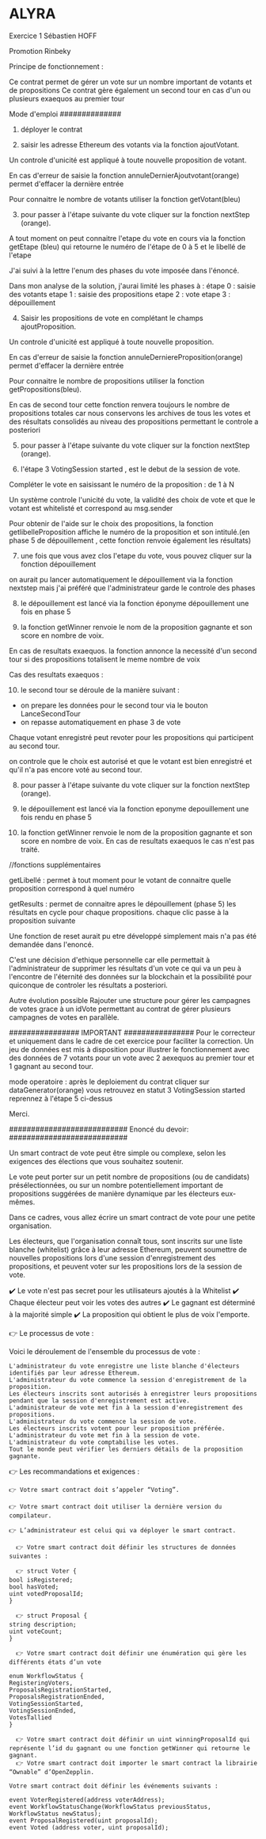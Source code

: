 # ALYRA
Exercice 1 
Sébastien HOFF

Promotion Rinbeky


Principe de fonctionnement : 

Ce contrat permet de gérer un vote sur un nombre important de votants et de propositions
Ce contrat gère également un second tour en cas d'un ou plusieurs exaequos au premier tour


Mode d'emploi
##############

1) déployer le contrat


2) saisir les adresse Ethereum des votants via la fonction ajoutVotant.
 
Un controle d'unicité est appliqué à toute nouvelle proposition de votant.

En cas d'erreur de saisie la fonction annuleDernierAjoutvotant(orange) permet d'effacer la dernière entrée 

Pour connaitre le nombre de votants utiliser la fonction getVotant(bleu)



3) pour passer à l'étape suivante du vote cliquer sur la fonction nextStep (orange). 

A tout moment on peut connaitre l'etape du vote en cours via la fonction getEtape (bleu) qui retourne le numéro de l'étape de 0 à 5 et le libellé de l'etape

J'ai suivi à la lettre l'enum des phases du vote imposée dans l'énoncé. 

Dans mon analyse de la solution, j'aurai limité les phases à :
étape 0 : saisie des votants 
etape 1 : saisie des propositions 
etape 2 : vote 
etape 3 : dépouillement 


4) Saisir les propositions de vote en complétant le champs ajoutProposition.

Un controle d'unicité est appliqué à toute nouvelle proposition.

En cas d'erreur de saisie la fonction annuleDerniereProposition(orange) permet d'effacer la dernière entrée

Pour connaitre le nombre de propositions utiliser la fonction getPropositions(bleu). 

En cas de second tour cette fonction renvera toujours le nombre de propositions totales car nous conservons les archives de tous les votes et des résultats consolidés au niveau des propositions permettant le controle a posteriori

5) pour passer à l'étape suivante du vote cliquer sur la fonction nextStep (orange). 

6) l'étape 3 VotingSession started , est le debut de la session de vote.

Compléter le vote en saisissant le numéro de la proposition : de 1 à N

Un système controle l'unicité du vote, la validité des choix de vote et que le votant est whitelisté et correspond au msg.sender

Pour obtenir de l'aide sur le choix des propositions, la fonction getlibelleProposition affiche le numéro de la proposition et son intitulé.(en phase 5 de dépouillement , cette fonction renvoie également les résultats)

7) une fois que vous avez clos l'etape du vote, vous pouvez cliquer sur la fonction dépouillement

on aurait pu lancer automatiquement le dépouillement via la fonction nextstep mais j'ai préféré que l'administrateur garde le controle des phases

8) le dépouillement est lancé via la fonction éponyme dépouillement une fois en phase 5

9) la fonction getWinner renvoie le nom de la proposition gagnante et son score en nombre de voix. 

En cas de resultats exaequos. la fonction annonce la necessité d'un second tour si des propositions totalisent le meme nombre de voix


Cas des resultats exaequos :

10) le second tour se déroule de la manière suivant : 

- on prepare les données pour le second tour via le bouton LanceSecondTour
- on repasse automatiquement en phase 3 de vote

Chaque votant enregistré peut revoter pour les propositions qui participent au second tour.

on controle que le choix est autorisé et que le votant est bien enregistré et qu'il n'a pas encore voté au second tour.

8) pour passer à l'étape suivante du vote cliquer sur la fonction nextStep (orange). 

9) le dépouillement est lancé via la fonction eponyme depouillement une fois rendu en phase 5

10) la fonction getWinner renvoie le nom de la proposition gagnante et son score en nombre de voix. 
En cas de resultats exaequos le cas n'est pas traité.


//fonctions supplémentaires

getLibellé : permet à tout moment pour le votant de connaitre quelle proposition correspond à quel numéro

getResults : permet de connaitre apres le dépouillement (phase 5) les résultats en cycle pour chaque propositions. chaque clic passe à la proposition suivante

Une fonction de reset aurait pu etre développé simplement mais n'a pas été demandée dans l'enoncé. 

C'est une décision d'ethique personnelle car elle permettait à l'administrateur de supprimer les résultats d'un vote ce qui va un peu à l'encontre de l'éternité des données sur la blockchain et la possibilité pour quiconque de controler les résultats a posteriori. 

Autre évolution possible
Rajouter une structure pour gérer les campagnes de votes grace à un idVote permettant au contrat de gérer plusieurs campagnes de votes en parallèle.

################
IMPORTANT
################
Pour le correcteur et uniquement dans le cadre de cet exercice pour faciliter la correction. 
Un jeu de données est mis à disposition pour illustrer le fonctionnement avec des données de 7 votants pour un vote avec 2 aexequos au premier tour et  1 gagnant au second tour.

mode operatoire : après le deploiement du contrat cliquer sur dataGenerator(orange) 
vous retrouvez en statut 3 VotingSession started
reprennez à l'étape 5 ci-dessus

Merci.








###########################
Enoncé du devoir: 
###########################

Un smart contract de vote peut être simple ou complexe, selon les exigences des élections que vous souhaitez soutenir. 

Le vote peut porter sur un petit nombre de propositions (ou de candidats) présélectionnées, 
ou sur un nombre potentiellement important de propositions suggérées de manière dynamique par les électeurs eux-mêmes.

Dans ce cadres, vous allez écrire un smart contract de vote pour une petite organisation. 

Les électeurs, que l'organisation connaît tous, sont inscrits sur une liste blanche (whitelist) grâce à leur adresse Ethereum, 
peuvent soumettre de nouvelles propositions lors d'une session d'enregistrement des propositions, 
et peuvent voter sur les propositions lors de la session de vote.

✔️ Le vote n'est pas secret pour les utilisateurs ajoutés à la Whitelist
✔️ Chaque électeur peut voir les votes des autres
✔️ Le gagnant est déterminé à la majorité simple
✔️ La proposition qui obtient le plus de voix l'emporte.


👉 Le processus de vote :  

Voici le déroulement de l'ensemble du processus de vote :

    L'administrateur du vote enregistre une liste blanche d'électeurs identifiés par leur adresse Ethereum.
    L'administrateur du vote commence la session d'enregistrement de la proposition.
    Les électeurs inscrits sont autorisés à enregistrer leurs propositions pendant que la session d'enregistrement est active.
    L'administrateur de vote met fin à la session d'enregistrement des propositions.
    L'administrateur du vote commence la session de vote.
    Les électeurs inscrits votent pour leur proposition préférée.
    L'administrateur du vote met fin à la session de vote.
    L'administrateur du vote comptabilise les votes.
    Tout le monde peut vérifier les derniers détails de la proposition gagnante.

 

👉 Les recommandations et exigences :

    👉 Votre smart contract doit s’appeler “Voting”. 

    👉 Votre smart contract doit utiliser la dernière version du compilateur.

    👉 L’administrateur est celui qui va déployer le smart contract. 

      👉 Votre smart contract doit définir les structures de données suivantes : 

      👉 struct Voter {
    bool isRegistered;
    bool hasVoted;
    uint votedProposalId;
    }

      👉 struct Proposal {
    string description;
    uint voteCount;
    }

      👉 Votre smart contract doit définir une énumération qui gère les différents états d’un vote

    enum WorkflowStatus {
    RegisteringVoters,
    ProposalsRegistrationStarted,
    ProposalsRegistrationEnded,
    VotingSessionStarted,
    VotingSessionEnded,
    VotesTallied
    }

      👉 Votre smart contract doit définir un uint winningProposalId qui représente l’id du gagnant ou une fonction getWinner qui retourne le gagnant.
      👉 Votre smart contract doit importer le smart contract la librairie “Ownable” d’OpenZepplin.
    
    Votre smart contract doit définir les événements suivants : 

    event VoterRegistered(address voterAddress); 
    event WorkflowStatusChange(WorkflowStatus previousStatus, WorkflowStatus newStatus);
    event ProposalRegistered(uint proposalId);
    event Voted (address voter, uint proposalId);
	
